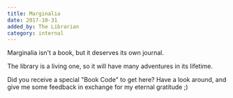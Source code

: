 ```yaml
---
title: Marginalia
date: 2017-10-31
added_by: The Librarian
category: internal
---
```

Marginalia isn't a book, but it deserves its own journal.

The library is a living one, so it will have many adventures in its lifetime.

Did you receive a special "Book Code" to get here? Have a look around, and give me some feedback in exchange for my eternal gratitude ;)
